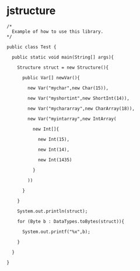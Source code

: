 # jstructure

    /*  
      Example of how to use this library.
    */

    public class Test {

      public static void main(String[] args){
    
        Structure struct = new Structure(){
      
          public Var[] newVar(){
        
            new Var("mychar",new Char(15)),
        
            new Var("myshortint",new ShortInt(14)),
        
            new Var("mychararray",new CharArray(18)),
        
            new Var("myintarray",new IntArray(
          
              new Int[]{
             
                new Int(15),
             
                new Int(14),
             
                new Int(1435)
            
              }
          
            ))
      
          }
    
        }
    
        System.out.println(struct);
    
        for (Byte b : DataTypes.toBytes(struct)){
      
          System.out.printf("%x",b);
      
        }
  
      }

    }
